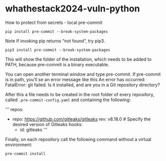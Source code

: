 # whathestack2024-vuln-python


How to protect from secrets - local pre-commit

`pip install pre-commit --break-system-packages`

Note
If invoking pip returns “not found”, try pip3.

`pip3 install pre-commit --break-system-packages`

This will show the folder of the installation, which needs to be added to PATH, because pre-commit is a binary executable.

You can open another terminal window and type pre-commit. If pre-commit is in path, you’ll se an error message like this
An error has occurred: FatalError: git failed. Is it installed, and are you in a Git repository directory?

After this a file needs to be created in the root folder of every repository, called `.pre-commit-config.yaml` and containing the following:

'''
repos:
  - repo: https://github.com/gitleaks/gitleaks
    rev: v8.18.0  # Specify the desired version of Gitleaks
    hooks:
      - id: gitleaks
'''

Finally, on each repository call the following command without a virtual environment:

`pre-commit install`
